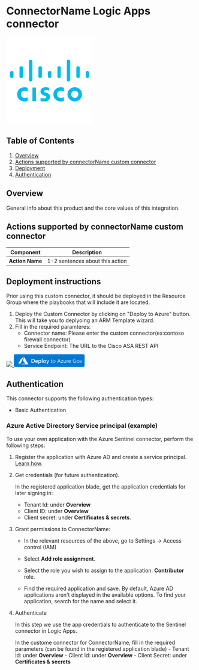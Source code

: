 # ConnectorName Logic Apps connector

![ConnectorName](./CiscoASACustomConnector.png)<br>
## Table of Contents

1. [Overview](#overview)
1. [Actions supported by connectorName custom connector](#actions)
1. [Deployment](#deployment)
1. [Authentication](#Authentication)

<a name="overview">

## Overview
General info about this product and the core values of this integration. <br>


<a name="actions">

## Actions supported by connectorName custom connector

| Component | Description |
| --------- | -------------- |
| **Action Name** | 1-2 sentences about this action|


<a name="deployment">

## Deployment instructions 

Prior using this custom connector, it should be deployed in the Resource Group where the playbooks that will include it are located.
<br>
1. Deploy the Custom Connector by clicking on "Deploy to Azure" button. This will take you to deplyoing an ARM Template wizard.
2. Fill in the required paramteres:
    * Connector name: Please enter the custom connector(ex:contoso firewall connector)
    * Service Endpoint: The URL to the Cisco ASA REST API

<a href="https://portal.azure.com/#create/Microsoft.Template/uri/https%3A%2F%2Fraw.githubusercontent.com%2Flaurens1984%2FAzure-Sentinel%2Ftree%2Ffeature%2FCiscoASAConnector%2FPlaybooks%2FCiscoASAConnector%2FCiscoASA%20custom%20connector%2Fazuredeploy.json" target="_blank">
    <img src="https://aka.ms/deploytoazurebutton"/>
</a>

<a href="https://portal.azure.us/#create/Microsoft.Template/uri/https%3A%2F%2Fraw.githubusercontent.com%2Flaurens1984%2FAzure-Sentinel%2Ftree%2Ffeature%2FCiscoASAConnector%2FPlaybooks%2FCiscoASAConnector%2FCiscoASA%20custom%20connector%2Fazuredeploy.json" target="_blank">
   <img src="https://raw.githubusercontent.com/Azure/azure-quickstart-templates/master/1-CONTRIBUTION-GUIDE/images/deploytoazuregov.png"/>    
</a>


<a name="authentication">

## Authentication
This connector supports the following authentication types:
* Basic Authentication

###  Azure Active Directory Service principal (example)
To use your own application with the Azure Sentinel connector, perform the following steps:

1. Register the application with Azure AD and create a service principal. [Learn how](https://docs.microsoft.com/azure/active-directory/develop/howto-create-service-principal-portal#register-an-application-with-azure-ad-and-create-a-service-principal).

1. Get credentials (for future authentication).

    In the registered application blade, get the application credentials for later signing in:

    - Tenant Id: under **Overview**
    - Client ID: under **Overview**
    - Client secret: under **Certificates & secrets**.

1. Grant permissions to ConnectorName:

    - In the relevant resources of the above, go to Settings -> Access control (IAM)

    - Select **Add role assignment**.

    - Select the role you wish to assign to the application: **Contributor** role.

    - Find the required application and save. By default, Azure AD applications aren't displayed in the available options. To find your application, search for the name and select it.

1. Authenticate

    In this step we use the app credentials to authenticate to the Sentinel connector in Logic Apps.

    In the custome connector for ConnectorName, fill in the required parameters (can be found in the registered application blade)
        - Tenant Id: under **Overview**
        - Client Id: under **Overview**
        - Client Secret: under **Certificates & secrets**